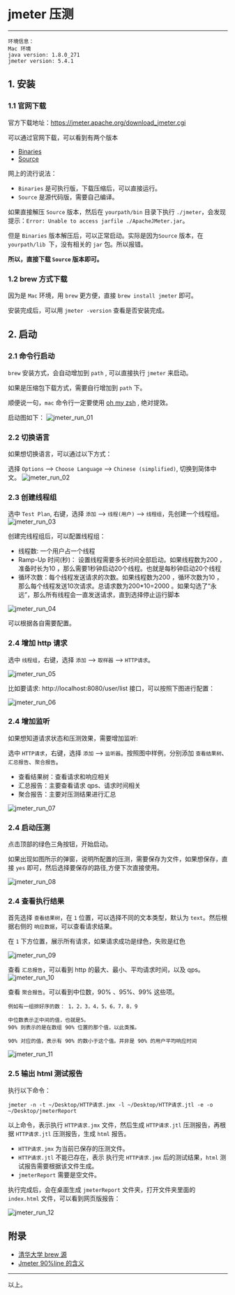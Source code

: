 # jmeter 压测 #

---

    环境信息：
    Mac 环境
    java version: 1.8.0_271
    jmeter version: 5.4.1


    
## 1. 安装

### 1.1 官网下载

官方下载地址：https://jmeter.apache.org/download_jmeter.cgi

可以通过官网下载，可以看到有两个版本

- [Binaries](https://dlcdn.apache.org//jmeter/binaries/apache-jmeter-5.4.1.tgz)
- [Source](https://dlcdn.apache.org//jmeter/source/apache-jmeter-5.4.1_src.tgz)

网上的流行说法：

- `Binaries` 是可执行版，下载压缩后，可以直接运行。
- `Source` 是源代码版，需要自己编译。


如果直接解压 `Source` 版本，然后在 `yourpath/bin` 目录下执行 `./jmeter`，会发现提示：`Error: Unable to access jarfile ./ApacheJMeter.jar`。

但是 `Binaries` 版本解压后，可以正常启动。实际是因为`Source` 版本，在 `yourpath/lib `下，没有相关的 `jar` 包。所以报错。

**所以，直接下载 `Source` 版本即可。**

### 1.2 brew 方式下载


因为是 `Mac` 环境，用 `brew` 更方便，直接 `brew install jmeter` 即可。


安装完成后，可以用 `jmeter -version` 查看是否安装完成。



## 2. 启动

### 2.1 命令行启动
`brew` 安装方式，会自动增加到 `path` , 可以直接执行 `jmeter` 来启动。

如果是压缩包下载方式，需要自行增加到 `path` 下。

顺便说一句，`mac` 命令行一定要使用 [oh my zsh](https://ohmyz.sh/) , 绝对提效。


启动图如下：
![jmeter_run_01](../images/jmeter_run_01.png)


### 2.2 切换语言
如果想切换语言，可以通过以下方式：

选择 `Options` --> `Choose Language` --> `Chinese (simplified)`, 切换到简体中文。
![jmeter_run_02](../images/jmeter_run_02.png)



### 2.3 创建线程组
选中 `Test Plan`, 右键，选择 `添加` --> `线程(用户)` --> `线程组`，先创建一个线程组。
![jmeter_run_03](../images/jmeter_run_03.png)


创建完线程组后，可以配置线程组：

- 线程数: 一个用户占一个线程
- Ramp-Up 时间(秒)： 设置线程需要多长时间全部启动。如果线程数为200 ，准备时长为10 ，那么需要1秒钟启动20个线程。也就是每秒钟启动20个线程
- 循环次数：每个线程发送请求的次数。如果线程数为200 ，循环次数为10 ，那么每个线程发送10次请求。总请求数为200*10=2000 。如果勾选了“永远”，那么所有线程会一直发送请求，直到选择停止运行脚本

![jmeter_run_04](../images/jmeter_run_04.png)

可以根据各自需要配置。


### 2.4 增加 http 请求

选中 `线程组`，右键，选择 `添加` --> `取样器` --> `HTTP请求`。


![jmeter_run_05](../images/jmeter_run_05.png)



比如要请求: http://localhost:8080/user/list 接口，可以按照下图进行配置：


![jmeter_run_06](../images/jmeter_run_06.png)



### 2.4 增加监听

如果想知道请求状态和压测效果，需要增加监听:

选中 `HTTP请求`，右键，选择 `添加` --> `监听器`。按照图中样例，分别添加 `查看结果树`、`汇总报告`、`聚合报告`。

- 查看结果树：查看请求和响应相关
- 汇总报告：主要查看请求 qps、请求时间相关
- 聚合报告：主要对压测结果进行汇总


![jmeter_run_07](../images/jmeter_run_07.png)






### 2.4 启动压测

点击顶部的绿色三角按钮，开始启动。

如果出现如图所示的弹窗，说明所配置的压测，需要保存为文件，如果想保存，直接 `yes` 即可，然后选择要保存的路径,方便下次直接使用。


![jmeter_run_08](../images/jmeter_run_08.png)



### 2.4 查看执行结果

首先选择 `查看结果树`，在 `1` 位置，可以选择不同的文本类型，默认为 `text`。然后根据右侧的 `响应数据`，可以查看请求结果。


在 `1` 下方位置，展示所有请求，如果请求成功是绿色，失败是红色

![jmeter_run_09](../images/jmeter_run_09.png)


查看 `汇总报告`，可以看到 http 的最大、最小、平均请求时间，以及 qps。
![jmeter_run_10](../images/jmeter_run_10.png)


查看 `聚合报告`。可以看到中位数，90% 、95%、99% 这些项。

    例如有一组排好序的数： 1，2，3，4，5，6，7，8，9

    中位数表示正中间的值，也就是5。
    90% 则表示的是在数组 90% 位置的那个值，以此类推。

    90% 对应的值，表示有 90% 的数小于这个值。并非是 90% 的用户平均响应时间


![jmeter_run_11](../images/jmeter_run_11.png)

### 2.5 输出 html 测试报告

执行以下命令：

```shell
jmeter -n -t ~/Desktop/HTTP请求.jmx -l ~/Desktop/HTTP请求.jtl -e -o ~/Desktop/jmeterReport
```

以上命令，表示执行  `HTTP请求.jmx` 文件，然后生成 `HTTP请求.jtl` 压测报告，再根据 `HTTP请求.jtl` 压测报告，生成 `html` 报告。

- `HTTP请求.jmx` 为当前已保存的压测文件。
- `HTTP请求.jtl` 不能已存在，表示 执行完 `HTTP请求.jmx` 后的测试结果，`html` 测试报告需要根据该文件生成。
- `jmeterReport` 需要是空文件。

执行完成后，会在桌面生成 `jmeterReport` 文件夹，打开文件夹里面的 `index.html` 文件，可以看到网页版报告：

![jmeter_run_12](../images/jmeter_run_12.png)


## 附录
- [清华大学 brew 源](https://mirrors.tuna.tsinghua.edu.cn/help/homebrew/)
- [Jmeter 90%line 的含义](https://blog.csdn.net/xuanfengofo/article/details/88972416)

---

以上。